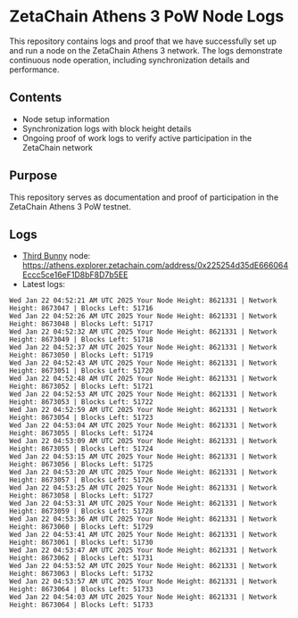 # ZetaChain Athens 3 PoW Node Logs
This repository contains logs and proof that we have successfully set up and run a node on the ZetaChain Athens 3 network. The logs demonstrate continuous node operation, including synchronization details and performance.

## Contents
- Node setup information
- Synchronization logs with block height details
- Ongoing proof of work logs to verify active participation in the ZetaChain network

## Purpose
This repository serves as documentation and proof of participation in the ZetaChain Athens 3 PoW testnet.

## Logs

- [Third Bunny](https://thirdbunny.xyz/) node: https://athens.explorer.zetachain.com/address/0x225254d35dE666064Eccc5ce16eF1D8bF8D7b5EE
- Latest logs:
```
Wed Jan 22 04:52:21 AM UTC 2025 Your Node Height: 8621331 | Network Height: 8673047 | Blocks Left: 51716
Wed Jan 22 04:52:26 AM UTC 2025 Your Node Height: 8621331 | Network Height: 8673048 | Blocks Left: 51717
Wed Jan 22 04:52:32 AM UTC 2025 Your Node Height: 8621331 | Network Height: 8673049 | Blocks Left: 51718
Wed Jan 22 04:52:37 AM UTC 2025 Your Node Height: 8621331 | Network Height: 8673050 | Blocks Left: 51719
Wed Jan 22 04:52:43 AM UTC 2025 Your Node Height: 8621331 | Network Height: 8673051 | Blocks Left: 51720
Wed Jan 22 04:52:48 AM UTC 2025 Your Node Height: 8621331 | Network Height: 8673052 | Blocks Left: 51721
Wed Jan 22 04:52:53 AM UTC 2025 Your Node Height: 8621331 | Network Height: 8673053 | Blocks Left: 51722
Wed Jan 22 04:52:59 AM UTC 2025 Your Node Height: 8621331 | Network Height: 8673054 | Blocks Left: 51723
Wed Jan 22 04:53:04 AM UTC 2025 Your Node Height: 8621331 | Network Height: 8673055 | Blocks Left: 51724
Wed Jan 22 04:53:09 AM UTC 2025 Your Node Height: 8621331 | Network Height: 8673055 | Blocks Left: 51724
Wed Jan 22 04:53:15 AM UTC 2025 Your Node Height: 8621331 | Network Height: 8673056 | Blocks Left: 51725
Wed Jan 22 04:53:20 AM UTC 2025 Your Node Height: 8621331 | Network Height: 8673057 | Blocks Left: 51726
Wed Jan 22 04:53:25 AM UTC 2025 Your Node Height: 8621331 | Network Height: 8673058 | Blocks Left: 51727
Wed Jan 22 04:53:31 AM UTC 2025 Your Node Height: 8621331 | Network Height: 8673059 | Blocks Left: 51728
Wed Jan 22 04:53:36 AM UTC 2025 Your Node Height: 8621331 | Network Height: 8673060 | Blocks Left: 51729
Wed Jan 22 04:53:41 AM UTC 2025 Your Node Height: 8621331 | Network Height: 8673061 | Blocks Left: 51730
Wed Jan 22 04:53:47 AM UTC 2025 Your Node Height: 8621331 | Network Height: 8673062 | Blocks Left: 51731
Wed Jan 22 04:53:52 AM UTC 2025 Your Node Height: 8621331 | Network Height: 8673063 | Blocks Left: 51732
Wed Jan 22 04:53:57 AM UTC 2025 Your Node Height: 8621331 | Network Height: 8673064 | Blocks Left: 51733
Wed Jan 22 04:54:03 AM UTC 2025 Your Node Height: 8621331 | Network Height: 8673064 | Blocks Left: 51733
```
